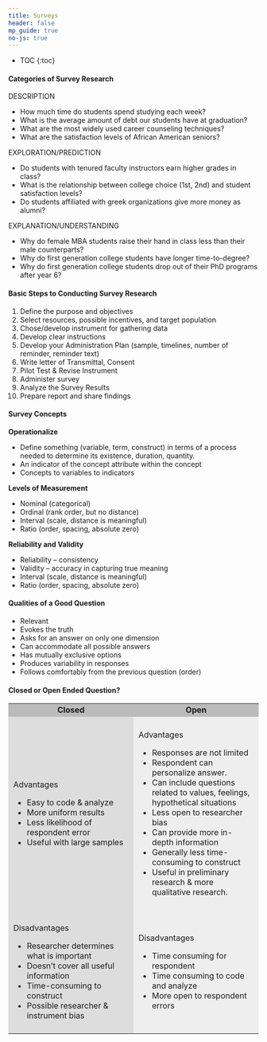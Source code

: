```yaml
---
title: Surveys
header: false
mp_guide: true
no-js: true
---
```

* TOC
{:toc}

#### Categories of Survey Research

DESCRIPTION

*   How much time do students spend studying each week?
*   What is the average amount of debt our students have at graduation?
*   What are the most widely used career counseling techniques?
*   What are the satisfaction levels of African American seniors?

EXPLORATION/PREDICTION

*   Do students with tenured faculty instructors earn higher grades in class?
*   What is the relationship between college choice (1st, 2nd) and student satisfaction levels?
*   Do students affiliated with greek organizations give more money as alumni?

EXPLANATION/UNDERSTANDING

*   Why do female MBA students raise their hand in class less than their male counterparts?
*   Why do first generation college students have longer time-to-degree?
*   Why do first generation college students drop out of their PhD programs after year 6?

#### Basic Steps to Conducting Survey Research

1.  Define the purpose and objectives
2.  Select resources, possible incentives, and target population
3.  Chose/develop instrument for gathering data
4.  Develop clear instructions
5.  Develop your Administration Plan (sample, timelines, number of reminder, reminder text)
6.  Write letter of Transmittal, Consent
7.  Pilot Test & Revise Instrument
8.  Administer survey
9.  Analyze the Survey Results
10.  Prepare report and share findings

#### Survey Concepts

**Operationalize**

*   Define something (variable, term, construct) in terms of a process needed to determine its existence, duration, quantity.
*   An indicator of the concept attribute within the concept
*   Concepts to variables to indicators

**Levels of Measurement**

*   Nominal (categorical)
*   Ordinal (rank order, but no distance)
*   Interval (scale, distance is meaningful)
*   Ratio (order, spacing, absolute zero)

**Reliability and Validity**

*   Reliability – consistency
*   Validity – accuracy in capturing true meaning
*   Interval (scale, distance is meaningful)
*   Ratio (order, spacing, absolute zero)

#### Qualities of a Good Question

*   Relevant 
*   Evokes the truth
*   Asks for an answer on only one dimension
*   Can accommodate all possible answers
*   Has mutually exclusive options 
*   Produces variability in responses
*   Follows comfortably from the previous question (order)

#### Closed or Open Ended Question?

<table width="100%">
<tbody>
<tr style="background-color: #bbb;">
<td style="text-align: center;" width="50%"><strong>Closed</strong></td>
<td style="text-align: center;" width="50%"><strong>Open</strong></td>
</tr>
<tr>
<td style="background-color: #ddd; padding: 10px;">
<p>Advantages</p>
<ul>
<li>Easy to code &amp; analyze</li>
<li>More uniform results</li>
<li>Less likelihood of respondent error</li>
<li>Useful with large samples</li>
</td>
<td style="background-color: #eee; padding: 10px;">
<p>Advantages</p>
<ul>
<li>Responses are not limited</li>
<li>Respondent can personalize answer.</li>
<li>Can include questions related to values, feelings, hypothetical situations</li>
<li>Less open to researcher bias</li>
<li>Can provide more in-depth information</li>
<li>Generally less time-consuming to construct</li>
<li>Useful in preliminary research &amp; more qualitative research.</li>
</ul>
</td>
</tr>
<tr>
<td style="background-color: #ddd; padding: 10px;">
</ul>
<p>Disadvantages</p>
<ul>
<li>Researcher determines what is important</li>
<li>Doesn&rsquo;t cover all useful information</li>
<li>Time-consuming to construct</li>
<li>Possible researcher &amp; instrument bias</li>
</ul>
</td>
<td style="background-color: #eee; padding: 10px;">
<p>Disadvantages</p>
<ul>
<li>Time consuming for respondent</li>
<li>Time consuming to code and analyze</li>
<li>More open to respondent errors</li>
</ul>
</td>
</tr>
</tbody>
</table>